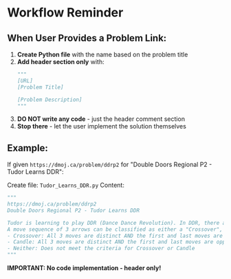 # Workflow Reminder

## When User Provides a Problem Link:

1. **Create Python file** with the name based on the problem title
2. **Add header section only** with:
   ```python
   """
   [URL]
   [Problem Title]

   [Problem Description]
   """
   ```
3. **DO NOT write any code** - just the header comment section
4. **Stop there** - let the user implement the solution themselves

## Example:
If given `https://dmoj.ca/problem/ddrp2` for "Double Doors Regional P2 - Tudor Learns DDR":

Create file: `Tudor_Learns_DDR.py`
Content:
```python
"""
https://dmoj.ca/problem/ddrp2
Double Doors Regional P2 - Tudor Learns DDR

Tudor is learning to play DDR (Dance Dance Revolution). In DDR, there are 4 arrow directions: Up (U), Down (D), Left (L), and Right (R).
A move sequence of 3 arrows can be classified as either a "Crossover", "Candle", or "Neither".
- Crossover: All 3 moves are distinct AND the first and last moves are opposite directions (L-R or R-L)
- Candle: All 3 moves are distinct AND the first and last moves are opposite directions (U-D or D-U)
- Neither: Does not meet the criteria for Crossover or Candle
"""
```

**IMPORTANT: No code implementation - header only!**